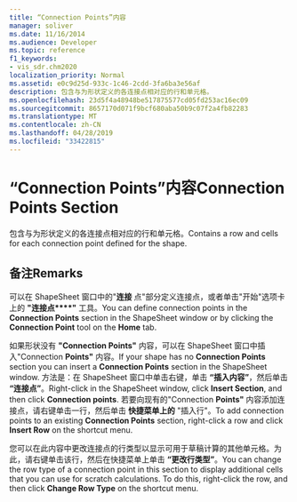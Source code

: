 ```yaml
---
title: “Connection Points”内容
manager: soliver
ms.date: 11/16/2014
ms.audience: Developer
ms.topic: reference
f1_keywords:
- vis_sdr.chm2020
localization_priority: Normal
ms.assetid: e0c9d25d-933c-1c46-2cdd-3fa6ba3e56af
description: 包含与为形状定义的各连接点相对应的行和单元格。
ms.openlocfilehash: 23d5f4a48948be517875577cd05fd253ac16ec09
ms.sourcegitcommit: 8657170d071f9bcf680aba50b9c07f2a4fb82283
ms.translationtype: MT
ms.contentlocale: zh-CN
ms.lasthandoff: 04/28/2019
ms.locfileid: "33422815"
---
```

# <a name="connection-points-section"></a><span data-ttu-id="df7c4-103">“Connection Points”内容</span><span class="sxs-lookup"><span data-stu-id="df7c4-103">Connection Points Section</span></span>

<span data-ttu-id="df7c4-104">包含与为形状定义的各连接点相对应的行和单元格。</span><span class="sxs-lookup"><span data-stu-id="df7c4-104">Contains a row and cells for each connection point defined for the shape.</span></span>
  
## <a name="remarks"></a><span data-ttu-id="df7c4-105">备注</span><span class="sxs-lookup"><span data-stu-id="df7c4-105">Remarks</span></span>

<span data-ttu-id="df7c4-106">可以在 ShapeSheet 窗口中的"**连接** 点"部分定义连接点，或者单击"开始"选项卡上的 **"连接点\*\*\*\*"** 工具。</span><span class="sxs-lookup"><span data-stu-id="df7c4-106">You can define connection points in the **Connection Points** section in the ShapeSheet window or by clicking the **Connection Point** tool on the **Home** tab.</span></span> 
  
<span data-ttu-id="df7c4-107">如果形状没有 **"Connection Points"** 内容，可以在 ShapeSheet 窗口中插入"Connection **Points"** 内容。</span><span class="sxs-lookup"><span data-stu-id="df7c4-107">If your shape has no **Connection Points** section you can insert a **Connection Points** section in the ShapeSheet window.</span></span> <span data-ttu-id="df7c4-108">方法是：在 ShapeSheet 窗口中单击右键，单击 **“插入内容”**，然后单击 **“连接点”**。</span><span class="sxs-lookup"><span data-stu-id="df7c4-108">Right-click in the ShapeSheet window, click **Insert Section**, and then click **Connection points**.</span></span> <span data-ttu-id="df7c4-109">若要向现有的"Connection **Points"** 内容添加连接点，请右键单击一行，然后单击 **快捷菜单上的** "插入行"。</span><span class="sxs-lookup"><span data-stu-id="df7c4-109">To add connection points to an existing **Connection Points** section, right-click a row and click **Insert Row** on the shortcut menu.</span></span> 
  
<span data-ttu-id="df7c4-p102">您可以在此内容中更改连接点的行类型以显示可用于草稿计算的其他单元格。为此，请右键单击该行，然后在快捷菜单上单击 **“更改行类型”**。</span><span class="sxs-lookup"><span data-stu-id="df7c4-p102">You can change the row type of a connection point in this section to display additional cells that you can use for scratch calculations. To do this, right-click the row, and then click **Change Row Type** on the shortcut menu.</span></span> 
  

